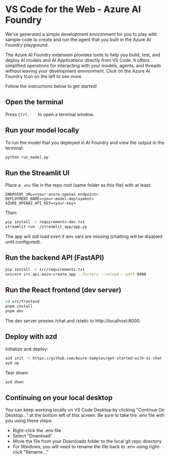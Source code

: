 # VS Code for the Web - Azure AI Foundry

We've generated a simple development environment for you to play with sample code to create and run the agent that you built in the Azure AI Foundry playground.

The Azure AI Foundry extension provides tools to help you build, test, and deploy AI models and AI Applications directly from VS Code. It offers simplified operations for interacting with your models, agents, and threads without leaving your development environment. Click on the Azure AI Foundry Icon on the left to see more.

Follow the instructions below to get started!

## Open the terminal

Press ``Ctrl-` `` &nbsp; to open a terminal window.

## Run your model locally

To run the model that you deployed in AI Foundry and view the output in the terminal:

```bash
python run_model.py
```


## Run the Streamlit UI

Place a `.env` file in the repo root (same folder as this file) with at least:

```
ENDPOINT_URL=<your-azure-openai-endpoint>
DEPLOYMENT_NAME=<your-model-deployment>
AZURE_OPENAI_API_KEY=<your-key>
```

Then:

```bash
pip install -r requirements-dev.txt
streamlit run ./streamlit_app/app.py
```

The app will still load even if env vars are missing (chatting will be disabled until configured).

## Run the backend API (FastAPI)

```bash
pip install -r src/requirements.txt
uvicorn src.api.main:create_app --factory --reload --port 8000
```

## Run the React frontend (dev server)

```bash
cd src/frontend
pnpm install
pnpm dev
```

The dev server proxies /chat and /static to http://localhost:8000.

## Deploy with azd

Initialize and deploy:

```bash
azd init -t https://github.com/Azure-Samples/get-started-with-ai-chat
azd up
```

Tear down:

```bash
azd down
```



## Continuing on your local desktop

You can keep working locally on VS Code Desktop by clicking "Continue On Desktop..." at the bottom left of this screen. Be sure to take the .env file with you using these steps:

- Right-click the .env file
- Select "Download"
- Move the file from your Downloads folder to the local git repo directory
- For Windows, you will need to rename the file back to .env using right-click "Rename..."
